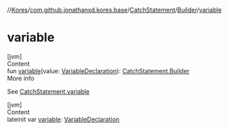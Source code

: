 //[Kores](../../../index.md)/[com.github.jonathanxd.kores.base](../../index.md)/[CatchStatement](../index.md)/[Builder](index.md)/[variable](variable.md)



# variable  
[jvm]  
Content  
fun [variable](variable.md)(value: [VariableDeclaration](../../-variable-declaration/index.md)): [CatchStatement.Builder](index.md)  
More info  


See [CatchStatement.variable](../variable.md)

  


[jvm]  
Content  
lateinit var [variable](variable.md): [VariableDeclaration](../../-variable-declaration/index.md)  




